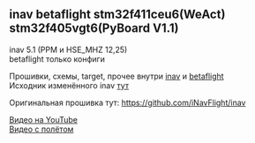 ## inav betaflight stm32f411ceu6(WeAct) stm32f405vgt6(PyBoard V1.1)

inav 5.1 (PPM и HSE_MHZ 12,25)   
betaflight только конфиги  

Прошивки, схемы, target, прочее внутри [inav](./inav) и [betaflight](./betaflight)   
Исходник изменённого inav [тут](./inav/Прошивки/Исходники%20inav-5.1.0-PPM-HSE_12_25/inav-5.1.0-PPM-HSE_12_25)  

Оригинальная прошивка тут: https://github.com/iNavFlight/inav 

 [Видео на YouTube](https://www.youtube.com/watch?v=FQCMZjob1gc)  
 [Видео с полётом](https://youtu.be/ueY3cfLiaxc)
 
